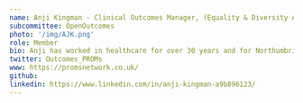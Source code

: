 ```yaml
---
name: Anji Kingman - Clinical Outcomes Manager, (Equality & Diversity Ally), Northumbria Healthcare NHS Trust
subcommittee: OpenOutcomes
photo: '/img/AJK.png'
role: Member
bio: Anji has worked in healthcare for over 30 years and for Northumbria Healthcare NHS Foundation Trust for 15 years. With a combination of clinical and administrative experience she has been developing and running the trust’s elective orthopaedic PROMs programme for 5 years. Anji is passionate about PROMs and using the resulting data to improve patient care and inform clinical practice. She feels that openOutcomes would provide a practical solution to recording and using PROMs and enable ongoing collaborative development to accommodate future requirements. 
twitter: Outcomes_PROMs
www: https://promsnetwork.co.uk/
github: 
linkedin: https://www.linkedin.com/in/anji-kingman-a9b896123/
---
```

